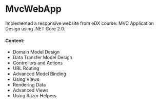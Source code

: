 # MvcWebApp
Implemented a responsive website from eDX course: MVC Application Design using .NET Core 2.0. 

#### Content:
-  Domain Model Design
-  Data Transfer Model Design
-  Controllers and Actions
-  URL Routing
-  Advanced Model Binding
-  Using Views
-  Rendering Data
-  Advanced Views
-  Using Razor Helpers
